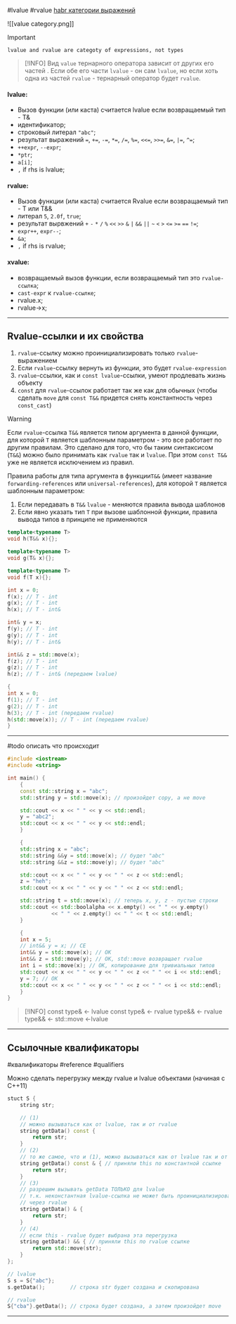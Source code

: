 #lvalue #rvalue
[habr категории выражений](https://habr.com/ru/articles/441742/)

![[value category.png]]

>[!IMPORTANT]
>`lvalue and rvalue are categoty of expressions, not types`


> [!INFO]
> Вид `value` тернарного оператора зависит от других его частей  . Если обе его части `lvalue` - он сам `lvalue`, но если хоть одна из частей `rvalue` - тернарный оператор будет `rvalue`.
#### lvalue:
- Вызов функции (или каста) считается lvalue если возвращаемый тип - T&
- идентификатор;
- строковый литерал `"abc"`;
- результат выражений `=`, `+=`, `-=`, `*=`, `/=`, `%=`, `<<=`, `>>=`, `&=`, `|=`, `^=`;
- `++expr`, `--expr`;
- `*ptr`;
- `a[i]`;
- `,` if rhs is lvalue;

#### rvalue:
- Вызов функции (или каста) считается Rvalue если возвращаемый тип - T или T&&
- литерал `5`, `2.0f`, `true`;
- результат вырвжений `+` `-` `*` `/` `%` `<<` `>>` `&` `|` `&&` `||` `~` `<` `>` `<=` `>=` `==` `!=`;
- `expr++`, `expr--`;
- `&a`;
- `,` if rhs is rvalue;

#### xvalue:
- возвращаемый вызов функции, если возвращаемый тип это `rvalue-ссылка`;
- `cast-expr`  к `rvalue-ссылке`;
- rvalue.x;
- rvalue->x;

***
## Rvalue-ссылки и их свойства

1) `rvalue`-ссылку можно проинициализировать только `rvalue`-выражением
2) Если `rvalue`-ссылку вернуть из функции, это будет `rvalue-expression`
3) `rvalue`-ссылки, как и `const lvalue`-ссылки, умеют продлевать жизнь объекту
4) `const` для `rvalue`-ссылок работает так же как для обычных (чтобы сделать `move` для `const T&&` придется снять константность через `const_cast`)

> [!WARNING]
> Если `rvalue`-ссылка `T&&` является типом аргумента в данной функции, для которой `T` является шаблонным параметром - это все работает по другим правилам. Это сделано для того, что бы таким синтаксисом (`T&&`) можно было принимать как `rvalue` так и `lvalue`. При этом `const T&&` уже не является исключением из правил.

Правила работы для типа аргумента в функции`T&&` (имеет название `forwarding-references` или `universal-references`), для которой `T` является шаблонным параметром:
1) Если передавать в `T&&` `lvalue` - меняются правила вывода шаблонов
2) Если явно указать тип `T` при вызове шаблонной функции, правила вывода типов в принципе не применяются
```C++
template<typename T>
void h(T&& x){};

template<typename T>
void g(T& x){};

template<typename T>
void f(T x){};

int x = 0;
f(x); // T - int
g(x); // T - int
h(x); // T - int&

int& y = x;
f(y); // T - int
g(y); // T - int
h(y); // T - int&

int&& z = std::move(x);
f(z); // T - int
g(z); // T - int
h(z); // T - int& (передаем lvalue)

{
int x = 0;
f(1); // T - int
g(2); // T - int
h(3); // T - int (передаем rvalue)
h(std::move(x)); // T - int (передаем rvalue)
}
```
 
***

#todo описать что происходит
```C++
#include <iostream>
#include <string>

int main() {
    {
    const std::string x = "abc";
    std::string y = std::move(x); // произойдет copy, а не move

    std::cout << x << " " << y << std::endl;
    y = "abc2";
    std::cout << x << " " << y << std::endl;
    }

    {
    std::string x = "abc";
    std::string &&y = std::move(x); // будет "abc"
    std::string &&z = std::move(y); // будет "abc"

    std::cout << x << " " << y << " " << z << std::endl;
    z = "heh";
    std::cout << x << " " << y << " " << z << std::endl;

    std::string t = std::move(x); // теперь x, y, z - пустые строки
    std::cout << std::boolalpha << x.empty() << " " << y.empty()
              << " " << z.empty() << " " << t << std::endl;
    }

    {
    int x = 5;
    // int&& y = x; // CE
    int&& y = std::move(x); // OK
    int&& z = std::move(y); // OK, std::move возвращает rvalue
    int i = std::move(x); // ОК, копирование для тривиальных типов
    std::cout << x << " " << y << " " << z << " " << i << std::endl;
    y = 7; // OK
    std::cout << x << " " << y << " " << z << " " << i << std::endl;
    }
}
```

> [!INFO]
> const type&   <- lvalue
> const type&   <- rvalue
> type&& <- rvalue
> type&& <- std::move <-lvalue

***
## Ссылочные квалификаторы
#квалификаторы #reference #qualifiers

Можно сделать перегрузку между rvalue и lvalue объектами (начиная с C++11)

```C++
stuct S {
	string str;

	// (1)
	// можно вызываться как от lvalue, так и от rvalue
	string getData() const {
		return str;
	}
	// (2)
	// то же самое, что и (1), можно вызываться как от lvalue так и от rvalue
	string getData() const & { // приняли this по константной ссылке
		return str;
	}
	// (3)
	// разрешим вызывать getData ТОЛЬКО для lvalue
	// т.к. неконстантная lvalue-ссылка не может быть проинициализированна
	// через rvalue
	string getData() & {
		return str;
	}
	// (4)
	// если this - rvalue будет выбрана эта перегрузка
	string getData() && { // приняли this по rvalue ссылке
		return std::move(str);
	}
};

// lvalue
S s = S{"abc"};
s.getData();        // строка str будет создана и скопирована

// rvalue
S{"cba"}.getData(); // строка будет создана, а затем произойдет move
```

***
